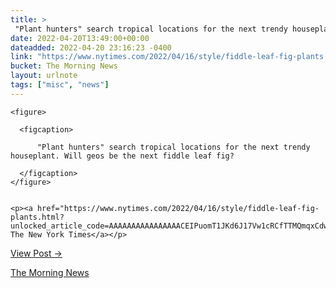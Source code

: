 ```yaml
---
title: > 
 "Plant hunters" search tropical locations for the next trendy houseplant. Will geos be the next fiddle leaf fig?
date: 2022-04-20T13:49:00+00:00
dateadded: 2022-04-20 23:16:23 -0400
link: "https://www.nytimes.com/2022/04/16/style/fiddle-leaf-fig-plants.html?unlocked_article_code=AAAAAAAAAAAAAAAACEIPuomT1JKd6J17Vw1cRCfTTMQmqxCdw_PIxftm3iWka3DJDm8ciP8JEoyNvEnMaaZnap430j2VAdFAP_o3QPV00vQZP1BoT0PghKq4r6k_And_r5OvDCRx1ojRXLs8_HjkPjDpI78nzvi24UPdd"
bucket: The Morning News
layout: urlnote
tags: ["misc", "news"]
--- 
```




  
    
  

  
    <figure>
      
      <figcaption>
        
          "Plant hunters" search tropical locations for the next trendy houseplant. Will geos be the next fiddle leaf fig?
        
      </figcaption>
    </figure>

    
    <p><a href="https://www.nytimes.com/2022/04/16/style/fiddle-leaf-fig-plants.html?unlocked_article_code=AAAAAAAAAAAAAAAACEIPuomT1JKd6J17Vw1cRCfTTMQmqxCdw_PIxftm3iWka3DJDm8ciP8JEoyNvEnMaaZnap430j2VAdFAP_o3QPV00vQZP1BoT0PghKq4r6k_And_r5OvDCRx1ojRXLs8_HjkPjDpI78nzvi24UPdd">&#x021A9;&#xFE0E; The New York Times</a></p>
    
  
  <p><a href="https://themorningnews.org/p/plant-hunters-search-tropical-locations-for-the-next-trendy-houseplant">View Post &rarr;</a></p>



 <!-- end excerpt --> 
<div class='bucket'><a class='internal-link' href='/buckets/the-morning-news'>The Morning News</a></div> 
